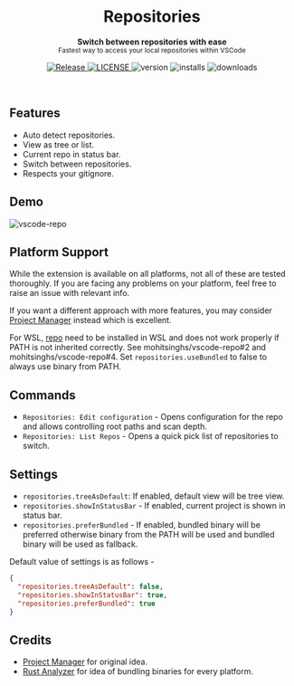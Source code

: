 <h1 align='center'>Repositories</h1>
<p align="center">
  <b>Switch between repositories with ease</b><br/>
  <sub>Fastest way to access your local repositories within VSCode</sub>
</p>
<p align='center'>
  <a href="https://github.com/mohitsinghs/vscode-repo/actions/workflows/release.yml">
    <img alt="Release" src="https://img.shields.io/github/workflow/status/mohitsinghs/vscode-repo/release?style=flat-square" />
  </a>
  <a href="https://github.com/mohitsinghs/vscode-repo/blob/main/LICENSE">
    <img alt="LICENSE" src="https://img.shields.io/github/license/mohitsinghs/vscode-repo?style=flat-square" />
  </a>
  <img alt="version" src="https://img.shields.io/visual-studio-marketplace/v/mohitsingh.repo?style=flat-square" />
  <img alt="installs" src="https://img.shields.io/visual-studio-marketplace/i/mohitsingh.repo?style=flat-square" />
  <img alt="downloads" src="https://img.shields.io/visual-studio-marketplace/d/mohitsingh.repo?style=flat-square" />
</p>
<br />

## Features

- Auto detect repositories.
- View as tree or list.
- Current repo in status bar.
- Switch between repositories.
- Respects your gitignore.

## Demo

![vscode-repo](https://user-images.githubusercontent.com/4941333/169684717-ca144dd5-8f8f-4dd5-8a5c-33949aacc296.gif)

## Platform Support

While the extension is available on all platforms, not all of these are tested thoroughly. If you are facing any problems on your platform, feel free to raise an issue with relevant info.

If you want a different approach with more features, you may consider [Project Manager](https://github.com/alefragnani/vscode-project-manager) instead which is excellent.

For WSL, [repo](https://github.com/mohitsinghs/repo) need to be installed in WSL and does not work properly if PATH is not inherited correctly. See mohitsinghs/vscode-repo#2 and mohitsinghs/vscode-repo#4. Set `repositories.useBundled` to false to always use binary from PATH.

## Commands

- `Repositories: Edit configuration` - Opens configuration for the repo and allows controlling root paths and scan depth.
- `Repositories: List Repos` - Opens a quick pick list of repositories to switch.

## Settings

- `repositories.treeAsDefault`: If enabled, default view will be tree view.
- `repositories.showInStatusBar` - If enabled, current project is shown in status bar.
- `repositories.preferBundled` - If enabled, bundled binary will be preferred otherwise binary from the PATH will be used and bundled binary will be used as fallback.

Default value of settings is as follows -

```json
{
  "repositories.treeAsDefault": false,
  "repositories.showInStatusBar": true,
  "repositories.preferBundled": true
}
```

## Credits

- [Project Manager](https://github.com/alefragnani/vscode-project-manager) for original idea.
- [Rust Analyzer](https://github.com/rust-lang/rust-analyzer) for idea of bundling binaries for every platform.
